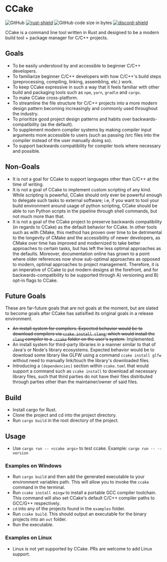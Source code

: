 [discord-shield]: https://img.shields.io/discord/1031520677787865108
[discord-invite]: https://discord.com/invite/xyaKBzarJs

[license]: https://img.shields.io/github/license/bvanseg/ccake
[code-size]: https://img.shields.io/github/languages/code-size/bvanseg/ccake

[rust-lang]: https://www.rust-lang.org/
[rust-shield]: https://img.shields.io/badge/Made%20with-Rust-1f425f.svg

# CCake

![GitHub][license]
[![rust-shield][]][rust-lang]
![GitHub code size in bytes][code-size]
[![discord-shield][]][discord-invite]

CCake is a command line tool written in Rust and designed to be a modern build tool + package manager for C/C++ projects.

## Goals

- To be easily understood by and accessible to beginner C/C++ developers.
- To familiarize beginner C/C++ developers with how C/C++'s build steps (preprocessing, compiling, linking, assembling, etc.) work.
- To keep CCake expressive in such a way that it feels familiar with other build and packaging tools such as `npm`, `yarn`, `gradle` and `cargo`.
- To make CCake cross-platform.
- To streamline the file structure for C/C++ projects into a more modern design pattern becoming increasingly and commonly used throughout the industry.
- To prioritize good project design patterns and habits over backwards-compatibility (as the default).
- To supplement modern compiler systems by making compiler input arguments more accessible to users (such as passing /src files into the compiler instead of the user manually doing so).
- To support backwards compatibility for compiler tools where necessary and possible.

## Non-Goals

- It is not a goal for CCake to support languages other than C/C++ at the time of writing.
- It is not a goal of CCake to implement custom scripting of any kind. While scripting is powerful, CCake should only ever be powerful enough to delegate such tasks to external software; i.e, if you want to tool your build environment around usage of python scripting, CCake should be able to run Python scripts in the pipeline through shell commands, but not much more than that.
- It is not a goal of the CCake project to preserve backwards compatibility (in regards to CCake) as the default behavior for CCake. In other tools such as with CMake, this method has proven over time to be detrimental to the longevity of CMake and the accessibility of newer developers, as CMake over time has improved and modernized to take better approaches to certain tasks, but has left the less optimal approaches as the defaults. Moreover, documentation online has grown to a point where older references now show sub-optimal approaches as opposed to modern, optimal approaches to project management. Therefore, it is an imperative of CCake to put modern designs at the forefront, and for backwards-compatibility to be supported through A) versioning and B) opt-in flags to CCake.

## Future Goals

These are far-future goals that are not goals at the moment, but are slated to become goals after CCake has satisified its original goals in a release environment.

- ~~An install system for compilers. Expected behavior would be to download compilers via `ccake install clang`, which would install the `clang` compiler to a `.ccake` folder on the user's system.~~ Implemented.
- An install system for third-party libraries in a manner similar to that of Java's or Node's library ecosystems. Expected behavior would be to download some library like GLFW using a command `ccake install glfw` without need to manually link/touch the library's downloaded files.
- Introducing a `[dependencies]` section within `ccake.toml` that would support a command such as `ccake install` to download all necessary library files, such that third parties do not have their files distributed through parties other than the maintainer/owner of said files.

## Build

- Install cargo for Rust.
- Clone the project and cd into the project directory.
- Run `cargo build` in the root directory of the project.

## Usage

- Use `cargo run -- <ccake args>` to test ccake. Example: `cargo run -- --version`

### Examples on Windows

- Run `cargo build` and then add the generated executable to your environment variables path. This will allow you to invoke the `ccake` command in the terminal.
- Run `ccake install mingw` to install a portable GCC compiler toolchain. This command will also set CCake's default C/C++ compiler paths to GCC/G++ respectively.
- `cd` into any of the projects found in the `examples` folder.
- Run `ccake build`. This should output an executable for the binary projects into an `out` folder.
- Run the executable.

### Examples on Linux

- Linux is not yet supported by CCake. PRs are welcome to add Linux support.
